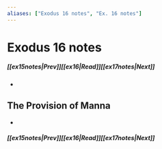 ```yaml
---
aliases: ["Exodus 16 notes", "Ex. 16 notes"]
---
```

# Exodus 16 notes
##### <span class=arrow-left></span>[[ex15notes|Prev]]<span class=navigation-separator></span>[[ex16|Read]]<span class=navigation-separator></span>[[ex17notes|Next]]<span class=arrow-right></span>
- 
## The Provision of Manna
- 
##### <span class=arrow-left></span>[[ex15notes|Prev]]<span class=navigation-separator></span>[[ex16|Read]]<span class=navigation-separator></span>[[ex17notes|Next]]<span class=arrow-right></span>